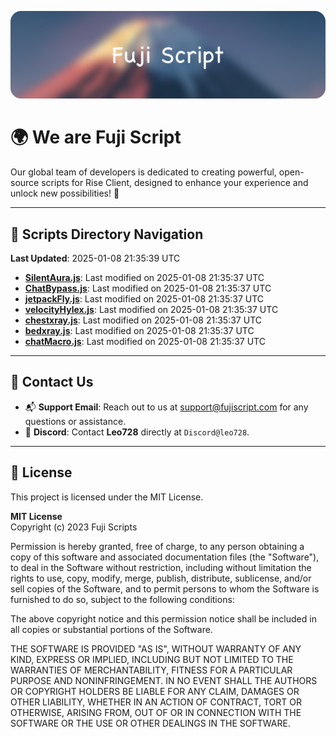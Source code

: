 ![Banner](.github/b.webp)

# 🌍 **We are Fuji Script**

Our global team of developers is dedicated to creating powerful, open-source scripts for Rise Client, designed to enhance your experience and unlock new possibilities! 🌟

---
<!-- SCRIPTS_NAVIGATION_START -->
## 📂 **Scripts Directory Navigation**

**Last Updated**: 2025-01-08 21:35:39 UTC

- **[SilentAura.js](scripts/SilentAura.js)**: Last modified on 2025-01-08 21:35:37 UTC
- **[ChatBypass.js](scripts/ChatBypass.js)**: Last modified on 2025-01-08 21:35:37 UTC
- **[jetpackFly.js](scripts/jetpackFly.js)**: Last modified on 2025-01-08 21:35:37 UTC
- **[velocityHylex.js](scripts/velocityHylex.js)**: Last modified on 2025-01-08 21:35:37 UTC
- **[chestxray.js](scripts/chestxray.js)**: Last modified on 2025-01-08 21:35:37 UTC
- **[bedxray.js](scripts/bedxray.js)**: Last modified on 2025-01-08 21:35:37 UTC
- **[chatMacro.js](scripts/chatMacro.js)**: Last modified on 2025-01-08 21:35:37 UTC

<!-- SCRIPTS_NAVIGATION_END -->

---

## 💬 **Contact Us**  
- 📬 **Support Email**: Reach out to us at [support@fujiscript.com](mailto:support@fujiscript.com) for any questions or assistance.  
- 💬 **Discord**: Contact **Leo728** directly at `Discord@leo728`.

---

## 📜 **License**

This project is licensed under the MIT License.  

**MIT License**  
Copyright (c) 2023 Fuji Scripts  

Permission is hereby granted, free of charge, to any person obtaining a copy of this software and associated documentation files (the "Software"), to deal in the Software without restriction, including without limitation the rights to use, copy, modify, merge, publish, distribute, sublicense, and/or sell copies of the Software, and to permit persons to whom the Software is furnished to do so, subject to the following conditions:  

The above copyright notice and this permission notice shall be included in all copies or substantial portions of the Software.  

THE SOFTWARE IS PROVIDED "AS IS", WITHOUT WARRANTY OF ANY KIND, EXPRESS OR IMPLIED, INCLUDING BUT NOT LIMITED TO THE WARRANTIES OF MERCHANTABILITY, FITNESS FOR A PARTICULAR PURPOSE AND NONINFRINGEMENT. IN NO EVENT SHALL THE AUTHORS OR COPYRIGHT HOLDERS BE LIABLE FOR ANY CLAIM, DAMAGES OR OTHER LIABILITY, WHETHER IN AN ACTION OF CONTRACT, TORT OR OTHERWISE, ARISING FROM, OUT OF OR IN CONNECTION WITH THE SOFTWARE OR THE USE OR OTHER DEALINGS IN THE SOFTWARE.  
